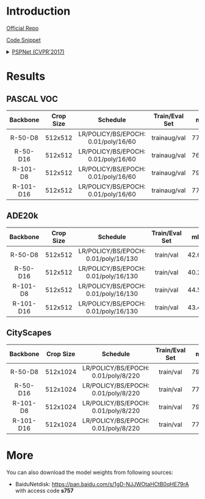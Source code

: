 # Introduction

<a href="https://github.com/hszhao/PSPNet">Official Repo</a>

<a href="https://github.com/SegmentationBLWX/sssegmentation/tree/main/ssseg/modules/models/pspnet">Code Snippet</a>

<details>
<summary align="left"><a href="https://arxiv.org/pdf/1612.01105.pdf">PSPNet (CVPR'2017)</a></summary>

```latex
@inproceedings{zhao2017pyramid,
    title={Pyramid scene parsing network},
    author={Zhao, Hengshuang and Shi, Jianping and Qi, Xiaojuan and Wang, Xiaogang and Jia, Jiaya},
    booktitle={Proceedings of the IEEE conference on computer vision and pattern recognition},
    pages={2881--2890},
    year={2017}
}
```

</details>


# Results

## PASCAL VOC
| Backbone  | Crop Size  | Schedule                             | Train/Eval Set  | mIoU   | Download                 |
| :-:       | :-:        | :-:                                  | :-:             | :-:    | :-:                      |
| R-50-D8   | 512x512    | LR/POLICY/BS/EPOCH: 0.01/poly/16/60  | trainaug/val    | 77.93% | [model](https://github.com/SegmentationBLWX/modelstore/releases/download/ssseg_pspnet/pspnet_resnet50os8_voc_train.pth) &#124; [log](https://github.com/SegmentationBLWX/modelstore/releases/download/ssseg_pspnet/pspnet_resnet50os8_voc_train.log) |
| R-50-D16  | 512x512    | LR/POLICY/BS/EPOCH: 0.01/poly/16/60  | trainaug/val    | 76.29% | [model](https://github.com/SegmentationBLWX/modelstore/releases/download/ssseg_pspnet/pspnet_resnet50os16_voc_train.pth) &#124; [log](https://github.com/SegmentationBLWX/modelstore/releases/download/ssseg_pspnet/pspnet_resnet50os16_voc_train.log) |
| R-101-D8  | 512x512    | LR/POLICY/BS/EPOCH: 0.01/poly/16/60  | trainaug/val    | 79.04% | [model](https://github.com/SegmentationBLWX/modelstore/releases/download/ssseg_pspnet/pspnet_resnet101os8_voc_train.pth) &#124; [log](https://github.com/SegmentationBLWX/modelstore/releases/download/ssseg_pspnet/pspnet_resnet101os8_voc_train.log) |
| R-101-D16 | 512x512    | LR/POLICY/BS/EPOCH: 0.01/poly/16/60  | trainaug/val    | 77.92% | [model](https://github.com/SegmentationBLWX/modelstore/releases/download/ssseg_pspnet/pspnet_resnet101os16_voc_train.pth) &#124; [log](https://github.com/SegmentationBLWX/modelstore/releases/download/ssseg_pspnet/pspnet_resnet101os16_voc_train.log) |

## ADE20k
| Backbone  | Crop Size  | Schedule                             | Train/Eval Set  | mIoU   | Download                 |
| :-:       | :-:        | :-:                                  | :-:             | :-:    | :-:                      |
| R-50-D8   | 512x512    | LR/POLICY/BS/EPOCH: 0.01/poly/16/130 | train/val       | 42.64% | [model](https://github.com/SegmentationBLWX/modelstore/releases/download/ssseg_pspnet/pspnet_resnet50os8_ade20k_train.pth) &#124; [log](https://github.com/SegmentationBLWX/modelstore/releases/download/ssseg_pspnet/pspnet_resnet50os8_ade20k_train.log) |
| R-50-D16  | 512x512    | LR/POLICY/BS/EPOCH: 0.01/poly/16/130 | train/val       | 40.23% | [model](https://github.com/SegmentationBLWX/modelstore/releases/download/ssseg_pspnet/pspnet_resnet50os16_ade20k_train.pth) &#124; [log](https://github.com/SegmentationBLWX/modelstore/releases/download/ssseg_pspnet/pspnet_resnet50os16_ade20k_train.log) |
| R-101-D8  | 512x512    | LR/POLICY/BS/EPOCH: 0.01/poly/16/130 | train/val       | 44.55% | [model](https://github.com/SegmentationBLWX/modelstore/releases/download/ssseg_pspnet/pspnet_resnet101os8_ade20k_train.pth) &#124; [log](https://github.com/SegmentationBLWX/modelstore/releases/download/ssseg_pspnet/pspnet_resnet101os8_ade20k_train.log) |
| R-101-D16 | 512x512    | LR/POLICY/BS/EPOCH: 0.01/poly/16/130 | train/val       | 43.40% | [model](https://github.com/SegmentationBLWX/modelstore/releases/download/ssseg_pspnet/pspnet_resnet101os16_ade20k_train.pth) &#124; [log](https://github.com/SegmentationBLWX/modelstore/releases/download/ssseg_pspnet/pspnet_resnet101os16_ade20k_train.log) |

## CityScapes
| Backbone  | Crop Size  | Schedule                             | Train/Eval Set  | mIoU   | Download                 |
| :-:       | :-:        | :-:                                  | :-:             | :-:    | :-:                      |
| R-50-D8   | 512x1024   | LR/POLICY/BS/EPOCH: 0.01/poly/8/220  | train/val       | 79.05% | [model](https://github.com/SegmentationBLWX/modelstore/releases/download/ssseg_pspnet/pspnet_resnet50os8_cityscapes_train.pth) &#124; [log](https://github.com/SegmentationBLWX/modelstore/releases/download/ssseg_pspnet/pspnet_resnet50os8_cityscapes_train.log) |
| R-50-D16  | 512x1024   | LR/POLICY/BS/EPOCH: 0.01/poly/8/220  | train/val       | 77.13% | [model](https://github.com/SegmentationBLWX/modelstore/releases/download/ssseg_pspnet/pspnet_resnet50os16_cityscapes_train.pth) &#124; [log](https://github.com/SegmentationBLWX/modelstore/releases/download/ssseg_pspnet/pspnet_resnet50os16_cityscapes_train.log) |
| R-101-D8  | 512x1024   | LR/POLICY/BS/EPOCH: 0.01/poly/8/220  | train/val       | 79.94% | [model](https://github.com/SegmentationBLWX/modelstore/releases/download/ssseg_pspnet/pspnet_resnet101os8_cityscapes_train.pth) &#124; [log](https://github.com/SegmentationBLWX/modelstore/releases/download/ssseg_pspnet/pspnet_resnet101os8_cityscapes_train.log) |
| R-101-D16 | 512x1024   | LR/POLICY/BS/EPOCH: 0.01/poly/8/220  | train/val       | 77.43% | [model](https://github.com/SegmentationBLWX/modelstore/releases/download/ssseg_pspnet/pspnet_resnet101os16_cityscapes_train.pth) &#124; [log](https://github.com/SegmentationBLWX/modelstore/releases/download/ssseg_pspnet/pspnet_resnet101os16_cityscapes_train.log) |


# More
You can also download the model weights from following sources:
- BaiduNetdisk: https://pan.baidu.com/s/1gD-NJJWOtaHCtB0qHE79rA with access code **s757**